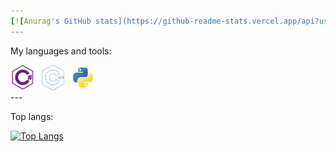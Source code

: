 ```yaml
---
[![Anurag's GitHub stats](https://github-readme-stats.vercel.app/api?username=stalcker2288969&show_icons=true&theme=ambient_gradient)](https://github.com/anuraghazra/github-readme-stats)
---
```

My languages and tools:
<div>
  <img src="https://github.com/devicons/devicon/blob/master/icons/csharp/csharp-line.svg" title="CSharp" alt="C#" width="40" height="40"/>&nbsp;
  <img src="https://github.com/devicons/devicon/blob/master/icons/cplusplus/cplusplus-line.svg" title="Cplusplus" alt="C++" width="40" height="40"/>&nbsp;
  <img src="https://github.com/devicons/devicon/blob/master/icons/python/python-original.svg" title="Python" alt="Python" width="40" height="40"/>&nbsp;
</div>
---

Top langs: 

[![Top Langs](https://github-readme-stats.vercel.app/api/top-langs/?username=stalcker2288969&layout=compact&theme=ambient_gradient)](https://github.com/anuraghazra/github-readme-stats)
